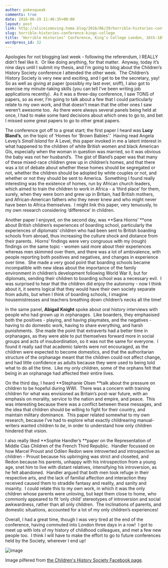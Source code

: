 ```yaml
---
author: pokesqueak
comments: true
date: 2016-06-29 11:46:35+00:00
layout: post
link: http://aliceismoving.home.blog/2016/06/29/horrible-histories-conference-kings-college/
slug: horrible-histories-conference-kings-college
title: ‘Horrible Histories‘ Conference, King‘s College London, 16th-18th June 2016
wordpress_id: 32
---
```


Apologies for not blogging last week - following the referendum, I REALLY didn’t feel like it.  Or like doing anything, for that matter.  Anyway, today it’s nine days until I submit my thesis, and I’m going to blog about the Children’s History Society conference I attended the other week.  The Children’s History Society is very new and exciting, and I get to be the secretary, yay!  So as well as giving at paper (possibly my last ever, sniff), I also got to exercise my minute-taking skills (you can tell I’ve been writing job applications recently).  As it was a three-day conference, I saw TONS of papers, so as ever, I’m going to talk about a few that I could particularly relate to my own work, and that doesn’t mean that the other ones I saw weren’t awesome too.  As there were always several panels being held at once, I had to make some hard decisions about which ones to go to, and bet I missed some great papers to go to other great papers.

The conference got off to a great start; the first paper I heard was **Lucy Bland’s**, on the topic of ‘Homes for ‘Brown Babies’.’  Having read Angela Levey’s _Small Island_ for A Level, this paper invoked in me a latent interest in what happened to the children of white British women and black American GIs, especially when the woman in question was married, so it was obvious the baby was not her husband’s.  The gist of Bland’s paper was that many of these mixed-race children grew up in children’s homes, and that there was a lot of debate about whether these homes should be segregated or not, whether the children should be adopted by white couples or not, and whether or not they should be sent to America.  Something I found really interesting was the existence of homes, run by African church leaders, which aimed to train the children to work in Africa - a ‘third place’ for them, surely, when they were born and grew up in Britain, had British mothers, and African-American fathers who they never knew and who might never have been to Africa themselves.  I might link this paper, very tenuously, to my own research considering ‘difference’ in children.

Another paper I enjoyed, on the second day, was **Sara Hiorns’ **one about British children’s experiences of boarding school, particularly the experiences of diplomats’ children who had been sent to British boarding schools from abroad, thus increasing the culture shock and distance from their parents.  Hiorns’ findings were very congruous with my (rough) findings on the same topic - women said more about their experiences whereas men skimmed over them, and there was a lot of ambivalence, with people reporting both positives and negatives, and changes in experience over time.  She made a very good point that boarding schools became incompatible with new ideas about the importance of the family environment in children’s development following World War II, but for diplomats, sending their children to boarding school was a necessary evil.  I was surprised to hear that the children did enjoy the autonomy - now I think about it, it seems logical that they would have their own society separate from adults, but when I think of boarding schools, I imagine housemistresses and teachers breathing down children’s necks all the time!

In the same panel, **Abigail Knight** spoke about oral history interviews with people who had grown up in orphanages.  Like boarders, they emphasised both the positives - playing, and having playmates, and the negatives - having to do domestic work, having to share everything, and harsh punishments.  She made the point that extraverts had a better time in orphanages, as they were able to put themselves forward more in social groups and acts of insubordination, so it was not the same for everyone.  I found it really sad that academic talents were not encouraged, as the children were expected to become domestics, and that the authoritarian structure of the orphanage meant that the children could not affect change, and had little confidence as adults because they were used to being told what to do all the time.  Like my only children, some of the orphans felt that being in an orphanage had affected their entire lives.

On the third day, I heard **Stephanie Olsen **talk about the pressure on children to be hopeful during WWI.  There was a concern with training children for what was envisioned as Britain’s post-war future, with an emphasis on morality, service to the nation and empire, and peace.  This was interesting because there was a conflict between these messages, and the idea that children should be willing to fight for their country, and maintain military dominance.  This paper related somewhat to my own research, because I’ve had to explore what exactly childrearing manual-writers wanted children to _be_, in order to understand how only children hindered that vision.

I also really liked **Sophie Handler’s **paper on the Representation of Middle Clas Children of the French Third Republic.  Handler focussed on how Marcel Proust and Odilen Redon were introverted and introspective as children - Proust because his upbringing was strict and closeted, and Redon because his parents, unhappy with his introspection from a young age, snet him to live with distant relatives, intensifying his introversion, as he felt abandoned.  Handler argued that both men took refuge in their respective arts, and the lack of familial affection and interaction they received caused them to straddle fantasy and reality, and sanity and insanity.  I could relate this to my own work, in which it was the only children whose parents were unloving, but kept them close to home, who commonly appeared to fit ‘only child’ stereotypes of introversion and social awkwardness, rather than all only children.  The inclinations of parents, and domestic situations, accounted for a lot of my only children’s experiences!

Overall, I had a great time, though I was very tired at the end of the conference, having commuted into London three days in a row!  I got to meet up with lots of my history of childhood colleagues, and met a few new people too.  I think I will have to make the effort to go to future conferences held by the Society, wherever I end up!

![image](https://66.media.tumblr.com/d3b7dbe05b30f5ea5d389f71328fb1fb/tumblr_inline_o9j7bcG6Z51s70b7a_540.jpg)

Image pilfered from [the Children's History Society Facebook page](https://www.facebook.com/histchild/).  

